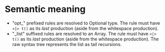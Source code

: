 # Semantic meaning
- "opt_" prefixed rules are resolved to Optional type. The rule must have `<|> t()` as its *last* production (aside from the whitespace production).
- "_list" suffixed rules are resolved to an Array. The rule must have `<|> t()` as its *last* production (aside from the whitespace production). The raw syntax tree represents the list as tail recursions. 